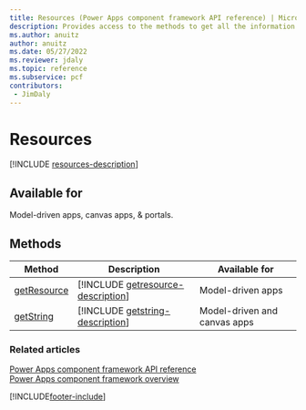 ```yaml
---
title: Resources (Power Apps component framework API reference) | Microsoft Docs
description: Provides access to the methods to get all the information about the resource files defined in the manifest.
ms.author: anuitz
author: anuitz
ms.date: 05/27/2022
ms.reviewer: jdaly
ms.topic: reference
ms.subservice: pcf
contributors:
 - JimDaly
---
```


# Resources

[!INCLUDE [resources-description](includes/resources-description.md)]

## Available for 

Model-driven apps, canvas apps, & portals.

## Methods

|Method | Description |Available for|
| ------|-------------|------------|
|[getResource](resources/getresource.md)|[!INCLUDE [getresource-description](resources/includes/getresource-description.md)]| Model-driven apps|
|[getString](resources/getstring.md)|[!INCLUDE [getstring-description](resources/includes/getstring-description.md)]|Model-driven and canvas apps|


### Related articles

[Power Apps component framework API reference](../reference/index.md)<br/>
[Power Apps component framework overview](../overview.md)

[!INCLUDE[footer-include](../../../includes/footer-banner.md)]
